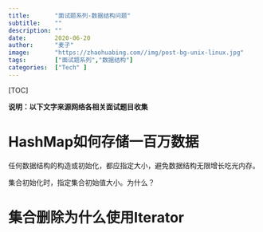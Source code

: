```yaml
---
title:       "面试题系列-数据结构问题"
subtitle:    ""
description: ""
date:        2020-06-20
author:      "麦子"
image:       "https://zhaohuabing.com//img/post-bg-unix-linux.jpg"
tags:        ["面试题系列","数据结构"]
categories:  ["Tech" ]
---
```


[TOC]

**说明：以下文字来源网络各相关面试题目收集**







# HashMap如何存储一百万数据

任何数据结构的构造或初始化，都应指定大小，避免数据结构无限增长吃光内存。

集合初始化时，指定集合初始值大小。为什么？



# 集合删除为什么使用Iterator

 

